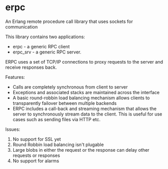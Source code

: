 erpc
====

An Erlang remote procedure call library that uses sockets for communication

This library contains two applications:
 * erpc - a generic RPC client
 * erpc_srv - a generic RPC server.

ERPC uses a set of TCP/IP connections to proxy requests to the server and receive responses back.

Features:
 * Calls are completely synchronous from client to server
 * Exceptions and associated stacks are maintained across the interface
 * A basic round-robbin load balancing mechanism allows clients to transparently
   failover between multiple backends
 * ERPC includes a call-back and streaming mechanism that allows the server to synchronously
   stream data to the client. This is useful for use cases such as sending files via HTTP etc.
 
Issues:
 1. No support for SSL yet
 2. Round Robbin load balancing isn't plugable
 3. Large blobs in either the request or the response can delay other requests or responses
 4. No support for alarms 
